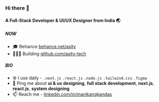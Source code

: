 ### Hi there 👋

#### A Full-Stack Developer & UI/UX Designer from India 🌏

##### NOW
- 🎓 Behance [behance.net/asity](https://www.behance.net/asity)
- 👷🏻‍♂️ Building [github.com/asity-tech](https://www.github.com/asity-tech/)

##### BIO

- ⚙️ I use daily - `.next.js` `.react.js` `.node.js` `.tailwind.css` `.figma`
- 💬 Ping me about **ui & ux designing**, **full stack development**, **next.js**, **react.js**, **system designing**
- 📫 Reach me - [linkedin.com/in/manikangkandas](https://www.linkedin.com/in/manikangkandas/)
